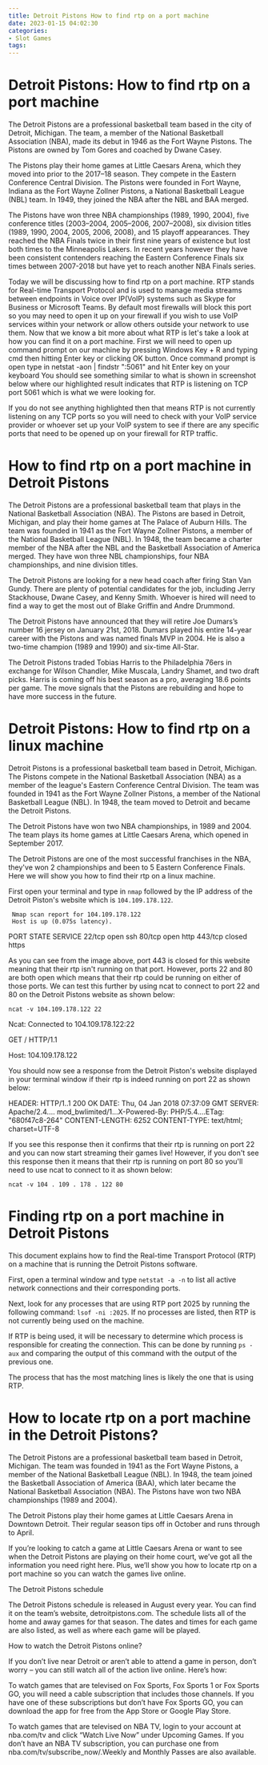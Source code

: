 ```yaml
---
title: Detroit Pistons How to find rtp on a port machine 
date: 2023-01-15 04:02:30
categories:
- Slot Games
tags:
---
```



#  Detroit Pistons: How to find rtp on a port machine 

The Detroit Pistons are a professional basketball team based in the city of Detroit, Michigan. The team, a member of the National Basketball Association (NBA), made its debut in 1946 as the Fort Wayne Pistons. The Pistons are owned by Tom Gores and coached by Dwane Casey.

The Pistons play their home games at Little Caesars Arena, which they moved into prior to the 2017–18 season. They compete in the Eastern Conference Central Division. The Pistons were founded in Fort Wayne, Indiana as the Fort Wayne Zollner Pistons, a National Basketball League (NBL) team. In 1949, they joined the NBA after the NBL and BAA merged.

The Pistons have won three NBA championships (1989, 1990, 2004), five conference titles (2003–2004, 2005–2006, 2007–2008), six division titles (1989, 1990, 2004, 2005, 2006, 2008), and 15 playoff appearances. They reached the NBA Finals twice in their first nine years of existence but lost both times to the Minneapolis Lakers. In recent years however they have been consistent contenders reaching the Eastern Conference Finals six times between 2007-2018 but have yet to reach another NBA Finals series.

Today we will be discussing how to find rtp on a port machine. 
RTP stands for Real-time Transport Protocol and is used to manage media streams between endpoints in Voice over IP(VoIP) systems such as Skype for Business or Microsoft Teams. By default most firewalls will block this port so you may need to open it up on your firewall if you wish to use VoIP services within your network or allow others outside your network to use them. 
Now that we know a bit more about what RTP is let's take a look at how you can find it on a port machine. 
First we will need to open up command prompt on our machine by pressing Windows Key + R and typing cmd then hitting Enter key or clicking OK button. 
Once command prompt is open type in netstat -aon | findstr ":5061" and hit Enter key on your keyboard 
You should see something similar to what is shown in screenshot below where our highlighted result indicates that RTP is listening on TCP port 5061 which is what we were looking for.

 
If you do not see anything highlighted then that means RTP is not currently listening on any TCP ports so you will need to check with your VoIP service provider or whoever set up your VoIP system to see if there are any specific ports that need to be opened up on your firewall for RTP traffic.

#  How to find rtp on a port machine in Detroit Pistons 

The Detroit Pistons are a professional basketball team that plays in the National Basketball Association (NBA). The Pistons are based in Detroit, Michigan, and play their home games at The Palace of Auburn Hills. The team was founded in 1941 as the Fort Wayne Zollner Pistons, a member of the National Basketball League (NBL). In 1948, the team became a charter member of the NBA after the NBL and the Basketball Association of America merged. They have won three NBL championships, four NBA championships, and nine division titles.

The Detroit Pistons are looking for a new head coach after firing Stan Van Gundy. There are plenty of potential candidates for the job, including Jerry Stackhouse, Dwane Casey, and Kenny Smith. Whoever is hired will need to find a way to get the most out of Blake Griffin and Andre Drummond.

The Detroit Pistons have announced that they will retire Joe Dumars’s number 16 jersey on January 21st, 2018. Dumars played his entire 14-year career with the Pistons and was named finals MVP in 2004. He is also a two-time champion (1989 and 1990) and six-time All-Star.

The Detroit Pistons traded Tobias Harris to the Philadelphia 76ers in exchange for Wilson Chandler, Mike Muscala, Landry Shamet, and two draft picks. Harris is coming off his best season as a pro, averaging 18.6 points per game. The move signals that the Pistons are rebuilding and hope to have more success in the future.

#  Detroit Pistons: How to find rtp on a linux machine 

Detroit Pistons is a professional basketball team based in Detroit, Michigan. The Pistons compete in the National Basketball Association (NBA) as a member of the league's Eastern Conference Central Division. The team was founded in 1941 as the Fort Wayne Zollner Pistons, a member of the National Basketball League (NBL). In 1948, the team moved to Detroit and became the Detroit Pistons.

The Detroit Pistons have won two NBA championships, in 1989 and 2004. The team plays its home games at Little Caesars Arena, which opened in September 2017.

The Detroit Pistons are one of the most successful franchises in the NBA, they've won 2 championships and been to 5 Eastern Conference Finals. Here we will show you how to find their rtp on a linux machine. 

First open your terminal and type in `nmap` followed by the IP address of the Detroit Piston's website which is `104.109.178.122`.

     Nmap scan report for 104.109.178.122
     Host is up (0.075s latency).
PORT STATE SERVICE
22/tcp open ssh
80/tcp open http
443/tcp closed https

As you can see from the image above, port 443 is closed for this website meaning that their rtp isn't running on that port. However, ports 22 and 80 are both open which means that their rtp could be running on either of those ports. We can test this further by using ncat to connect to port 22 and 80 on the Detroit Pistons website as shown below:

    ncat -v 104.109.178.122 22
Ncat: Connected to 104.109.178.122:22

GET / HTTP/1.1

Host: 104.109.178.122

You should now see a response from the Detroit Piston's website displayed in your terminal window if their rtp is indeed running on port 22 as shown below:

HEADER: HTTP/1..1 200 OK
DATE: Thu, 04 Jan 2018 07:37:09 GMT
SERVER: Apache/2.4.... mod_bwlimited/1...X-Powered-By: PHP/5.4....ETag: "680f47c8-264"
CONTENT-LENGTH: 6252
CONTENT-TYPE: text/html; charset=UTF-8

If you see this response then it confirms that their rtp is running on port 22 and you can now start streaming their games live! However, if you don't see this response then it means that their rtp is running on port 80 so you'll need to use ncat to connect to it as shown below:

    ncat -v 104 . 109 . 178 . 122 80

#  Finding rtp on a port machine in Detroit Pistons 

This document explains how to find the Real-time Transport Protocol (RTP) on a machine that is running the Detroit Pistons software. 

First, open a terminal window and type `netstat -a -n` to list all active network connections and their corresponding ports. 

Next, look for any processes that are using RTP port 2025 by running the following command:
 `lsof -ni :2025`. If no processes are listed, then RTP is not currently being used on the machine. 

If RTP is being used, it will be necessary to determine which process is responsible for creating the connection. This can be done by running `ps -aux` and comparing the output of this command with the output of the previous one. 

The process that has the most matching lines is likely the one that is using RTP.

#  How to locate rtp on a port machine in the Detroit Pistons?

The Detroit Pistons are a professional basketball team based in Detroit, Michigan. The team was founded in 1941 as the Fort Wayne Pistons, a member of the National Basketball League (NBL). In 1948, the team joined the Basketball Association of America (BAA), which later became the National Basketball Association (NBA). The Pistons have won two NBA championships (1989 and 2004).

The Detroit Pistons play their home games at Little Caesars Arena in Downtown Detroit. Their regular season tips off in October and runs through to April.

If you’re looking to catch a game at Little Caesars Arena or want to see when the Detroit Pistons are playing on their home court, we’ve got all the information you need right here. Plus, we’ll show you how to locate rtp on a port machine so you can watch the games live online.

The Detroit Pistons schedule

The Detroit Pistons schedule is released in August every year. You can find it on the team’s website, detroitpistons.com. The schedule lists all of the home and away games for that season. The dates and times for each game are also listed, as well as where each game will be played.

How to watch the Detroit Pistons online?

If you don’t live near Detroit or aren’t able to attend a game in person, don’t worry – you can still watch all of the action live online. Here’s how:

To watch games that are televised on Fox Sports, Fox Sports 1 or Fox Sports GO, you will need a cable subscription that includes those channels. If you have one of these subscriptions but don’t have Fox Sports GO, you can download the app for free from the App Store or Google Play Store.

To watch games that are televised on NBA TV, login to your account at nba.com/tv and click “Watch Live Now” under Upcoming Games. If you don’t have an NBA TV subscription, you can purchase one from nba.com/tv/subscribe_now/.Weekly and Monthly Passes are also available.